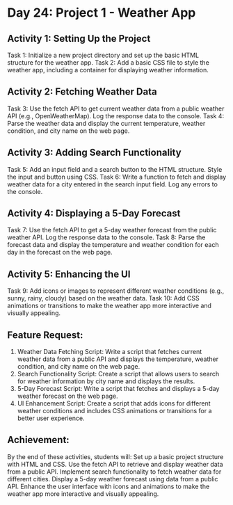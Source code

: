 # Day 24: Project 1 - Weather App
## Activity 1: Setting Up the Project
Task 1: Initialize a new project directory and set up the basic HTML structure for the weather app.
Task 2: Add a basic CSS file to style the weather app, including a container for displaying weather information.
## Activity 2: Fetching Weather Data
Task 3: Use the fetch API to get current weather data from a public weather API (e.g., OpenWeatherMap). Log the response data to the console.
Task 4: Parse the weather data and display the current temperature, weather condition, and city name on the web page.
## Activity 3: Adding Search Functionality
Task 5: Add an input field and a search button to the HTML structure. Style the input and button using CSS.
Task 6: Write a function to fetch and display weather data for a city entered in the search input field. Log any errors to the console. 
## Activity 4: Displaying a 5-Day Forecast
Task 7: Use the fetch API to get a 5-day weather forecast from the public weather API. Log the response data to the console.
Task 8: Parse the forecast data and display the temperature and weather condition for each day in the forecast on the web page. 
## Activity 5: Enhancing the UI
Task 9: Add icons or images to represent different weather conditions (e.g., sunny, rainy, cloudy) based on the weather data.
Task 10: Add CSS animations or transitions to make the weather app more interactive and visually appealing.

## Feature Request:
1. Weather Data Fetching Script: Write a script that fetches current weather data from a public API and displays the temperature, weather condition, and city name on the web page. 
2. Search Functionality Script: Create a script that allows users to search for weather information by city name and displays the results.
3. 5-Day Forecast Script: Write a script that fetches and displays a 5-day weather forecast on the web page.
4. UI Enhancement Script: Create a script that adds icons for different weather conditions and includes CSS animations or transitions for a better user experience.

## Achievement:
By the end of these activities, students will:
Set up a basic project structure with HTML and CSS.
Use the fetch API to retrieve and display weather data from a public API.
Implement search functionality to fetch weather data for different cities.
Display a 5-day weather forecast using data from a public API.
Enhance the user interface with icons and animations to make the weather app more interactive and visually appealing.